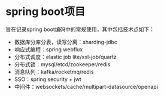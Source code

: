 # spring boot项目

旨在记录spring boot编码中的常规使用，其中包括技术点如下：

- 数据库分库分表，读写分离：sharding-jdbc
- 响应式编程：spring webflux
- 分布式调度：elastic job lite/xxl-job/quartz
- 分布式锁：mysql/etcd/zookeeper/redis
- 消息队列：kafka/rocketmq/redis
- SSO：spring security + jwt
- 中间件：websockets/cache/multipart-datasource/openapi